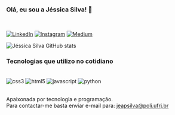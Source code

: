 ### Olá, eu sou a Jéssica Silva! 🤚
<br>

[![LinkedIn](https://img.shields.io/badge/LinkedIn-0077B5?style=for-the-badge&logo=linkedin&logoColor=white)](https://www.linkedin.com/in/jessica-aparecida-silva/)
[![Instagram](https://img.shields.io/badge/Instagram-E4405F?style=for-the-badge&logo=instagram&logoColor=white)](https://www.instagram.com/womantechs)
[![Medium](https://img.shields.io/badge/Medium-12100E?style=for-the-badge&logo=medium&logoColor=white)](https://medium.com/@jesapsilva)


![Jéssica Silva GitHub stats](https://github-readme-stats.vercel.app/api?username=jesapsilva&show_icons=true&theme=dark)


### Tecnologias que utilizo no cotidiano

<div style="display: inline_block"><br/>
    <img align="center" alt="css3" src="https://img.shields.io/badge/CSS3-1572B6?style=for-the-badge&logo=css3&logoColor=white" />
    <img align="center" alt="html5" src="https://img.shields.io/badge/HTML5-E34F26?style=for-the-badge&logo=html5&logoColor=white" /> 
    <img align="center" alt="javascript" src="https://img.shields.io/badge/JavaScript-F7DF1E?style=for-the-badge&logo=javascript&logoColor=black" />
    <img align="center" alt="python" src="https://img.shields.io/badge/Python-3776AB?style=for-the-badge&logo=python&logoColor=white" />   
    
</div><br/>


Apaixonada por tecnologia e programação.
<br>
Para contactar-me basta enviar e-mail para: jeapsilva@poli.ufrj.br 

